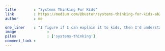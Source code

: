 ```yaml
---
title        : "Systems Thinking For Kids"
link         : https://medium.com/@buster/systems-thinking-for-kids-ab273a47bbd4
author       : me

one_liner    : "I figure if I can explain it to kids, then I'd understand it myself."
image			   : 
piles			   : ['systems-thinking']
comment_link : 
---
```

